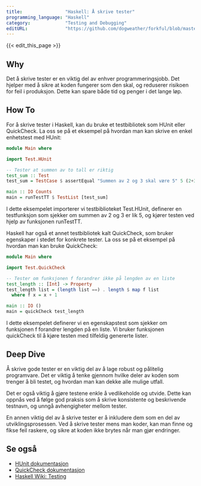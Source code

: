 ```yaml
---
title:                "Haskell: Å skrive tester"
programming_language: "Haskell"
category:             "Testing and Debugging"
editURL:              "https://github.com/dogweather/forkful/blob/master/content/no/haskell/writing-tests.md"
---
```


{{< edit_this_page >}}

## Why

Det å skrive tester er en viktig del av enhver programmeringsjobb. Det hjelper med å sikre at koden fungerer som den skal, og reduserer risikoen for feil i produksjon. Dette kan spare både tid og penger i det lange løp.

## How To

For å skrive tester i Haskell, kan du bruke et testbibliotek som HUnit eller QuickCheck. La oss se på et eksempel på hvordan man kan skrive en enkel enhetstest med HUnit:

```Haskell
module Main where

import Test.HUnit

-- Tester at summen av to tall er riktig
test_sum :: Test
test_sum = TestCase $ assertEqual "Summen av 2 og 3 skal være 5" 5 (2+3)

main :: IO Counts
main = runTestTT $ TestList [test_sum]
```

I dette eksempelet importerer vi testbiblioteket Test.HUnit, definerer en testfunksjon som sjekker om summen av 2 og 3 er lik 5, og kjører testen ved hjelp av funksjonen runTestTT.

Haskell har også et annet testbibliotek kalt QuickCheck, som bruker egenskaper i stedet for konkrete tester. La oss se på et eksempel på hvordan man kan bruke QuickCheck:

```Haskell
module Main where

import Test.QuickCheck

-- Tester om funksjonen f forandrer ikke på lengden av en liste
test_length :: [Int] -> Property
test_length list = (length list ==) . length $ map f list
  where f x = x + 1

main :: IO ()
main = quickCheck test_length
```

I dette eksempelet definerer vi en egenskapstest som sjekker om funksjonen f forandrer lengden på en liste. Vi bruker funksjonen quickCheck til å kjøre testen med tilfeldig genererte lister.

## Deep Dive

Å skrive gode tester er en viktig del av å lage robust og pålitelig programvare. Det er viktig å tenke gjennom hvilke deler av koden som trenger å bli testet, og hvordan man kan dekke alle mulige utfall.

Det er også viktig å gjøre testene enkle å vedlikeholde og utvide. Dette kan oppnås ved å følge god praksis som å skrive konsistente og beskrivende testnavn, og unngå avhengigheter mellom tester.

En annen viktig del av å skrive tester er å inkludere dem som en del av utviklingsprosessen. Ved å skrive tester mens man koder, kan man finne og fikse feil raskere, og sikre at koden ikke brytes når man gjør endringer.

## Se også

* [HUnit dokumentasjon](http://hackage.haskell.org/package/HUnit)
* [QuickCheck dokumentasjon](http://hackage.haskell.org/package/QuickCheck)
* [Haskell Wiki: Testing](https://wiki.haskell.org/Testing)